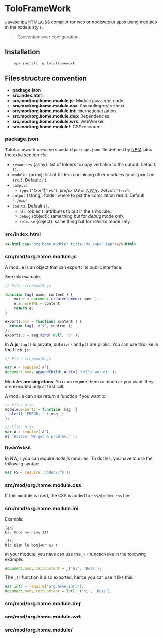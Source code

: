 # ToloFrameWork

Javascript/HTML/CSS compiler for web or nodewebkit apps using modules in the nodejs style.

> Convention over configuration.

## Installation
```
    npm install -g toloframework
```

## Files structure convention

* __package.json__: 
* __src/index.html__: 
* __src/mod/org.home.module.js__: Module javascript code.
* __src/mod/org.home.module.css__: Cascading style sheet.
* __src/mod/org.home.module.ini__: Internationalization.
* __src/mod/org.home.module.dep__: Dependencies.
* __src/mod/org.home.module.wrk__: WebWorker.
* __src/mod/org.home.module/__: CSS resources.

### package.json
Toloframework uses the standard `package.json` file defined by [NPM](https://docs.npmjs.com/getting-started/using-a-package.json), plus the extra section `tfw`.

* `resources` {array}: list of folders to copy verbatim to the output. Default: `[]`.
* `modules` {array}: list of folders containing other modules (must point on `src/`). Default: `[]`.
* `compile`
  * `type` {"fxos"|"nw"}: _firefox OS_ or _[NW.js](https://nwjs.io/)_. Default `"fxos"`.
* `output` {string}: folder where to put the compilation result. Default `"./www"`.
* `consts`. Default `{}`.
  * `all` {object}: attributes to put in the `$` module.
  * `debug` {object}: same thing but for _debug_ mode only.
  * `release` {object}: same thing but for _release_ mode only.

### src/index.html
```html
<x-html app="org.home.module" title="My super App"></x-html>
```

### src/mod/org.home.module.js
A module is an object that can exports its public interface.

See this example.

```js
// File: src/mod/A.js

function tag( name, content ) {
    var e = document.createElement( name );
    e.innerHTML = content;
    return e;
}

exports.div = function( content ) {
  return tag( 'div', content );
};
exports.p = tag.bind( null, 'p' );
```

In __A.js__, `tag()` is private, but `div()` and `p()` are public.
You can use this like in the file `b.js`:
```js
// File: src/mod/A.js

var A = require('A');
document.body.appendChild( A.div( 'Hello world!' );
```

Modules __are singletons__. You can require them as much as you want, they are executed only at first call.

A module can also return a function if you want to:
```js
// File: A.js
module.exports = function( msg  {
  alert( 'ERROR: ' + msg );
};
```

```js
// File: B.js
var A = require('A');
A( 'Huston! We got a problem.' );
```

#### NodeWebkit
In NW,js you can require _node.js_ modules. To do this, you have to use the following syntax:
```js
var FS = require('node://fs');
```

### src/mod/org.home.module.css
If this module is used, the CSS is added to `css/@index.css` file.

### src/mod/org.home.module.ini
Example:
```
[en]
hi: Good morning $1!

[fr]
hi: Bien le bonjour $1 !
```

In your module, you have can use the `_()` function like in the following example:
```js
document.body.textContent = _('hi', 'Boss');
```

The `_()` function is also exported, hence you can use it like this:
```js
var Intl = require('org.home.intl');
document.body.textContent = Intl._('hi', 'Boss');
```

### src/mod/org.home.module.dep

### src/mod/org.home.module.wrk

### src/mod/org.home.module/




